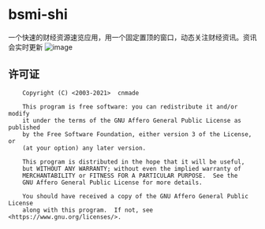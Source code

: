 # bsmi-shi

一个快速的财经资源速览应用，用一个固定置顶的窗口，动态关注财经资讯。资讯会实时更新
![image](https://user-images.githubusercontent.com/278153/127122609-27417b8b-fa19-493b-8ab6-eddfb5562412.png)


## 许可证

```
    Copyright (C) <2003-2021>  cnmade

    This program is free software: you can redistribute it and/or modify
    it under the terms of the GNU Affero General Public License as published
    by the Free Software Foundation, either version 3 of the License, or
    (at your option) any later version.

    This program is distributed in the hope that it will be useful,
    but WITHOUT ANY WARRANTY; without even the implied warranty of
    MERCHANTABILITY or FITNESS FOR A PARTICULAR PURPOSE.  See the
    GNU Affero General Public License for more details.

    You should have received a copy of the GNU Affero General Public License
    along with this program.  If not, see <https://www.gnu.org/licenses/>.
```
